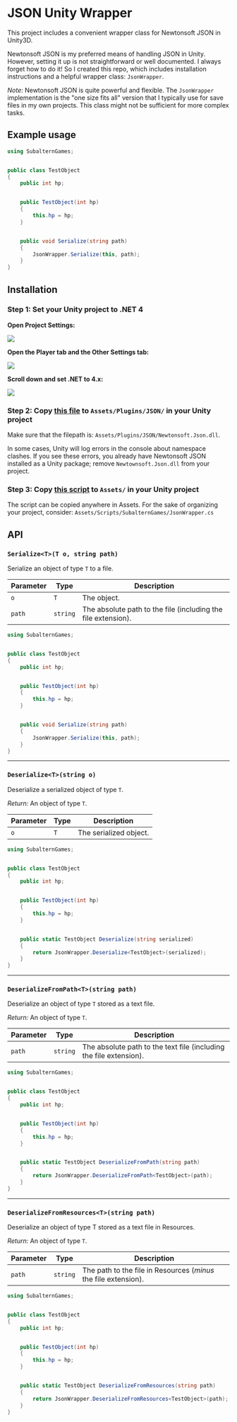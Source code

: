 # JSON Unity Wrapper

This project includes a convenient wrapper class for Newtonsoft JSON in Unity3D.

Newtonsoft JSON is my preferred means of handling JSON in Unity. However, setting it up is not straightforward or well documented. I always forget how to do it! So I created this repo, which includes installation instructions and a helpful wrapper class: `JsonWrapper`. 

*Note:* Newtonsoft JSON is quite powerful and flexible. The `JsonWrapper` implementation is the "one size fits all" version that I typically use for save files in my own projects. This class might not be sufficient for more complex tasks.

## Example usage

```c#
using SubalternGames;


public class TestObject
{
    public int hp;


    public TestObject(int hp)
    {
        this.hp = hp;
    }


    public void Serialize(string path)
    {
        JsonWrapper.Serialize(this, path);
    }
}
```

## Installation

### Step 1: Set your Unity project to .NET 4

**Open Project Settings:**

![](doc/images/0_project_settings.png)

**Open the Player tab and the Other Settings tab:**

![](doc/images/1_other_settings.png)

**Scroll down and set .NET to 4.x:**

![](doc/images/2_net_4.png)

### Step 2: Copy [this file](https://github.com/subalterngames/json_wrapper/raw/main/Assets/Plugins/JSON/Newtonsoft.Json.dll) to `Assets/Plugins/JSON/` in your Unity project

Make sure that the filepath is: `Assets/Plugins/JSON/Newtonsoft.Json.dll`.

In some cases, Unity will log errors in the console about namespace clashes. If you see these errors, you already have Newtonsoft JSON installed as a Unity package; remove `Newtownsoft.Json.dll` from your project.

### Step 3: Copy [this script](https://raw.githubusercontent.com/subalterngames/json_wrapper/main/Assets/Scripts/JsonWrapper.cs) to `Assets/` in your Unity project

The script can be copied anywhere in Assets. For the sake of organizing your project, consider: `Assets/Scripts/SubalternGames/JsonWrapper.cs`

## API

### `Serialize<T>(T o, string path)`

Serialize an object of type `T` to a file.

| Parameter | Type     | Description                                                  |
| --------- | -------- | ------------------------------------------------------------ |
| `o`       | `T`      | The object.                                                  |
| `path`    | `string` | The absolute path to the file (including the file extension). |

```c#
using SubalternGames;


public class TestObject
{
    public int hp;


    public TestObject(int hp)
    {
        this.hp = hp;
    }


    public void Serialize(string path)
    {
        JsonWrapper.Serialize(this, path);
    }
}
```

***

### `Deserialize<T>(string o)`

Deserialize a serialized object of type `T`.

*Return:* An object of type `T`.

| Parameter | Type | Description            |
| --------- | ---- | ---------------------- |
| `o`       | `T`  | The serialized object. |

```c#
using SubalternGames;


public class TestObject
{
    public int hp;


    public TestObject(int hp)
    {
        this.hp = hp;
    }


    public static TestObject Deserialize(string serialized)
    {
        return JsonWrapper.Deserialize<TestObject>(serialized);
    }
}
```

***

### `DeserializeFromPath<T>(string path)`

Deserialize an object of type `T` stored as a text file.

*Return:* An object of type `T`.

| Parameter | Type     | Description                                                  |
| --------- | -------- | ------------------------------------------------------------ |
| `path`    | `string` | The absolute path to the text file (including the file extension). |

```c#
using SubalternGames;


public class TestObject
{
    public int hp;


    public TestObject(int hp)
    {
        this.hp = hp;
    }


    public static TestObject DeserializeFromPath(string path)
    {
        return JsonWrapper.DeserializeFromPath<TestObject>(path);
    }
}
```

***

### `DeserializeFromResources<T>(string path)`

Deserialize an object of type T stored as a text file in Resources.

*Return:* An object of type `T`.

| Parameter | Type     | Description                                                  |
| --------- | -------- | ------------------------------------------------------------ |
| `path`    | `string` | The path to the file in Resources (*minus* the file extension). |

```c#
using SubalternGames;


public class TestObject
{
    public int hp;


    public TestObject(int hp)
    {
        this.hp = hp;
    }


    public static TestObject DeserializeFromResources(string path)
    {
        return JsonWrapper.DeserializeFromResources<TestObject>(path);
    }
}
```

